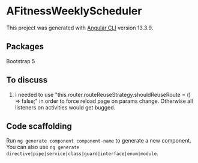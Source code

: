 # AFitnessWeeklyScheduler

This project was generated with [Angular CLI](https://github.com/angular/angular-cli) version 13.3.9.

## Packages

Bootstrap 5

## To discuss

1. I needed to use "this.router.routeReuseStrategy.shouldReuseRoute = () => false;" in order to force reload page on params change. Otherwise all listeners on activities would get bugged.

## Code scaffolding

Run `ng generate component component-name` to generate a new component. You can also use `ng generate directive|pipe|service|class|guard|interface|enum|module`.
